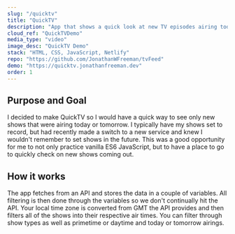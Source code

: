 ```yaml
---
slug: "/quicktv"
title: "QuickTV"
description: "App that shows a quick look at new TV episodes airing today and tomorrow."
cloud_ref: "QuickTVDemo"
media_type: "video"
image_desc: "QuickTV Demo"
stack: "HTML, CSS, JavaScript, Netlify"
repo: "https://github.com/JonathanWFreeman/tvFeed"
demo: "https://quicktv.jonathanfreeman.dev"
order: 1
---
```


## Purpose and Goal

I decided to make QuickTV so I would have a quick way to see only new shows that were airing today or tomorrow. I typically have my shows set to record, but had recently made a switch to a new service and knew I wouldn't remember to set shows in the future. This was a good opportunity for me to not only practice vanilla ES6 JavaScript, but to have a place to go to quickly check on new shows coming out.

## How it works

The app fetches from an API and stores the data in a couple of variables. All filtering is then done through the variables so we don't continually hit the API. Your local time zone is converted from GMT the API provides and then filters all of the shows into their respective air times. You can filter through show types as well as primetime or daytime and today or tomorrow airings.

